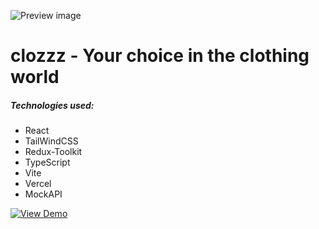 ![Preview image](https://i.imgur.com/LOSEGRN.png)
# clozzz - Your choice in the clothing world
##### Technologies used:
- React
- TailWindCSS
- Redux-Toolkit
- TypeScript
- Vite
- Vercel
- MockAPI

[![View Demo](https://i.imgur.com/1xdS45S.png)](https://react-clozzz.vercel.app/)
